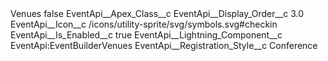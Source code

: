 <?xml version="1.0" encoding="UTF-8"?>
<CustomMetadata xmlns="http://soap.sforce.com/2006/04/metadata" xmlns:xsi="http://www.w3.org/2001/XMLSchema-instance" xmlns:xsd="http://www.w3.org/2001/XMLSchema">
    <label>Venues</label>
    <protected>false</protected>
    <values>
        <field>EventApi__Apex_Class__c</field>
        <value xsi:nil="true"/>
    </values>
    <values>
        <field>EventApi__Display_Order__c</field>
        <value xsi:type="xsd:double">3.0</value>
    </values>
    <values>
        <field>EventApi__Icon__c</field>
        <value xsi:type="xsd:string">/icons/utility-sprite/svg/symbols.svg#checkin</value>
    </values>
    <values>
        <field>EventApi__Is_Enabled__c</field>
        <value xsi:type="xsd:boolean">true</value>
    </values>
    <values>
        <field>EventApi__Lightning_Component__c</field>
        <value xsi:type="xsd:string">EventApi:EventBuilderVenues</value>
    </values>
    <values>
        <field>EventApi__Registration_Style__c</field>
        <value xsi:type="xsd:string">Conference</value>
    </values>
</CustomMetadata>
